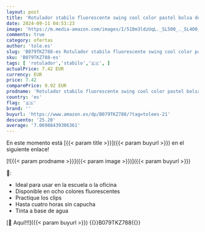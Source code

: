 ```yaml
---
layout: post
title: 'Rotulador stabilo fluorescente swing cool color pastel bolsa de 6 unidades colores surtidos'
date: 2024-09-11 04:53:23
image: 'https://m.media-amazon.com/images/I/518m3ldzUqL._SL500_._SL400_.jpg'
comments: true
category: ofertas
author: 'tole.es'
slug: 'B079TKZ788-es Rotulador stabilo fluorescente swing cool color pastel...'
sku: 'B079TKZ788-es'
tags: [ 'rotulador','stabilo','🇪🇸', ]
actualPrice: 7.42 EUR
currency: EUR
price: 7.42
comparePrice: 9.92 EUR
prodname: 'Rotulador stabilo fluorescente swing cool color pastel bolsa de 6 unidades colores surtidos'
country: 'es'
flag: '🇪🇸'
brand: ''
buyurl: 'https://www.amazon.es/dp/B079TKZ788/?tag=tolees-21'
descuento: '25.20'
average: '7.06988439306361'
---
```


En este momento está [{{< param title >}}]({{< param buyurl >}}) en el siguiente enlace!

[![{{< param prodname >}}]({{< param image >}})]({{< param buyurl >}})

🔎:

- Ideal para usar en la escuela o la oficina
- Disponible en ocho colores fluorescentes
- Practique los clips
- Hasta cuatro horas sin capucha
- Tinta a base de agua

[🛒 Aquí!!!]({{< param buyurl >}})
{{<world>}}B079TKZ788{{</world>}}
